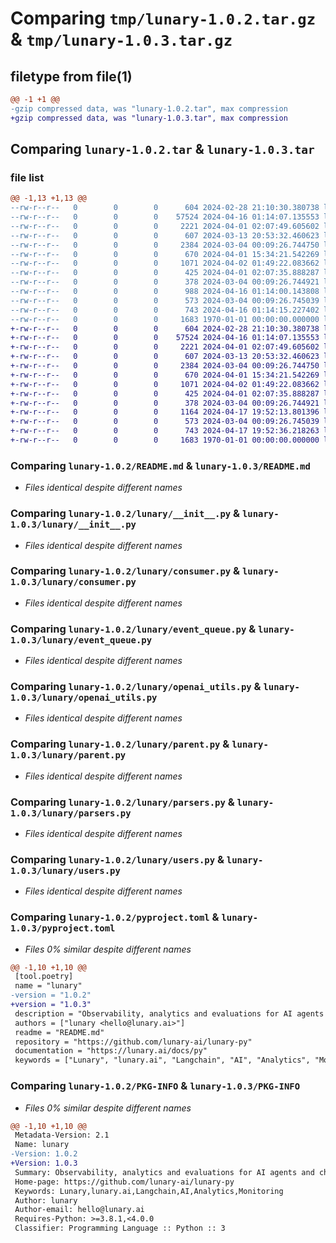 # Comparing `tmp/lunary-1.0.2.tar.gz` & `tmp/lunary-1.0.3.tar.gz`

## filetype from file(1)

```diff
@@ -1 +1 @@
-gzip compressed data, was "lunary-1.0.2.tar", max compression
+gzip compressed data, was "lunary-1.0.3.tar", max compression
```

## Comparing `lunary-1.0.2.tar` & `lunary-1.0.3.tar`

### file list

```diff
@@ -1,13 +1,13 @@
--rw-r--r--   0        0        0      604 2024-02-28 21:10:30.380738 lunary-1.0.2/README.md
--rw-r--r--   0        0        0    57524 2024-04-16 01:14:07.135553 lunary-1.0.2/lunary/__init__.py
--rw-r--r--   0        0        0     2221 2024-04-01 02:07:49.605602 lunary-1.0.2/lunary/consumer.py
--rw-r--r--   0        0        0      607 2024-03-13 20:53:32.460623 lunary-1.0.2/lunary/event_queue.py
--rw-r--r--   0        0        0     2384 2024-03-04 00:09:26.744750 lunary-1.0.2/lunary/openai_utils.py
--rw-r--r--   0        0        0      670 2024-04-01 15:34:21.542269 lunary-1.0.2/lunary/parent.py
--rw-r--r--   0        0        0     1071 2024-04-02 01:49:22.083662 lunary-1.0.2/lunary/parsers.py
--rw-r--r--   0        0        0      425 2024-04-01 02:07:35.888287 lunary-1.0.2/lunary/project.py
--rw-r--r--   0        0        0      378 2024-03-04 00:09:26.744921 lunary-1.0.2/lunary/tags.py
--rw-r--r--   0        0        0      988 2024-04-16 01:14:00.143808 lunary-1.0.2/lunary/thread.py
--rw-r--r--   0        0        0      573 2024-03-04 00:09:26.745039 lunary-1.0.2/lunary/users.py
--rw-r--r--   0        0        0      743 2024-04-16 01:14:15.227402 lunary-1.0.2/pyproject.toml
--rw-r--r--   0        0        0     1683 1970-01-01 00:00:00.000000 lunary-1.0.2/PKG-INFO
+-rw-r--r--   0        0        0      604 2024-02-28 21:10:30.380738 lunary-1.0.3/README.md
+-rw-r--r--   0        0        0    57524 2024-04-16 01:14:07.135553 lunary-1.0.3/lunary/__init__.py
+-rw-r--r--   0        0        0     2221 2024-04-01 02:07:49.605602 lunary-1.0.3/lunary/consumer.py
+-rw-r--r--   0        0        0      607 2024-03-13 20:53:32.460623 lunary-1.0.3/lunary/event_queue.py
+-rw-r--r--   0        0        0     2384 2024-03-04 00:09:26.744750 lunary-1.0.3/lunary/openai_utils.py
+-rw-r--r--   0        0        0      670 2024-04-01 15:34:21.542269 lunary-1.0.3/lunary/parent.py
+-rw-r--r--   0        0        0     1071 2024-04-02 01:49:22.083662 lunary-1.0.3/lunary/parsers.py
+-rw-r--r--   0        0        0      425 2024-04-01 02:07:35.888287 lunary-1.0.3/lunary/project.py
+-rw-r--r--   0        0        0      378 2024-03-04 00:09:26.744921 lunary-1.0.3/lunary/tags.py
+-rw-r--r--   0        0        0     1164 2024-04-17 19:52:13.801396 lunary-1.0.3/lunary/thread.py
+-rw-r--r--   0        0        0      573 2024-03-04 00:09:26.745039 lunary-1.0.3/lunary/users.py
+-rw-r--r--   0        0        0      743 2024-04-17 19:52:36.218263 lunary-1.0.3/pyproject.toml
+-rw-r--r--   0        0        0     1683 1970-01-01 00:00:00.000000 lunary-1.0.3/PKG-INFO
```

### Comparing `lunary-1.0.2/README.md` & `lunary-1.0.3/README.md`

 * *Files identical despite different names*

### Comparing `lunary-1.0.2/lunary/__init__.py` & `lunary-1.0.3/lunary/__init__.py`

 * *Files identical despite different names*

### Comparing `lunary-1.0.2/lunary/consumer.py` & `lunary-1.0.3/lunary/consumer.py`

 * *Files identical despite different names*

### Comparing `lunary-1.0.2/lunary/event_queue.py` & `lunary-1.0.3/lunary/event_queue.py`

 * *Files identical despite different names*

### Comparing `lunary-1.0.2/lunary/openai_utils.py` & `lunary-1.0.3/lunary/openai_utils.py`

 * *Files identical despite different names*

### Comparing `lunary-1.0.2/lunary/parent.py` & `lunary-1.0.3/lunary/parent.py`

 * *Files identical despite different names*

### Comparing `lunary-1.0.2/lunary/parsers.py` & `lunary-1.0.3/lunary/parsers.py`

 * *Files identical despite different names*

### Comparing `lunary-1.0.2/lunary/users.py` & `lunary-1.0.3/lunary/users.py`

 * *Files identical despite different names*

### Comparing `lunary-1.0.2/pyproject.toml` & `lunary-1.0.3/pyproject.toml`

 * *Files 0% similar despite different names*

```diff
@@ -1,10 +1,10 @@
 [tool.poetry]
 name = "lunary"
-version = "1.0.2"
+version = "1.0.3"
 description = "Observability, analytics and evaluations for AI agents and chatbots."
 authors = ["lunary <hello@lunary.ai>"]
 readme = "README.md"
 repository = "https://github.com/lunary-ai/lunary-py"
 documentation = "https://lunary.ai/docs/py"
 keywords = ["Lunary", "lunary.ai", "Langchain", "AI", "Analytics", "Monitoring"]
```

### Comparing `lunary-1.0.2/PKG-INFO` & `lunary-1.0.3/PKG-INFO`

 * *Files 0% similar despite different names*

```diff
@@ -1,10 +1,10 @@
 Metadata-Version: 2.1
 Name: lunary
-Version: 1.0.2
+Version: 1.0.3
 Summary: Observability, analytics and evaluations for AI agents and chatbots.
 Home-page: https://github.com/lunary-ai/lunary-py
 Keywords: Lunary,lunary.ai,Langchain,AI,Analytics,Monitoring
 Author: lunary
 Author-email: hello@lunary.ai
 Requires-Python: >=3.8.1,<4.0.0
 Classifier: Programming Language :: Python :: 3
```

